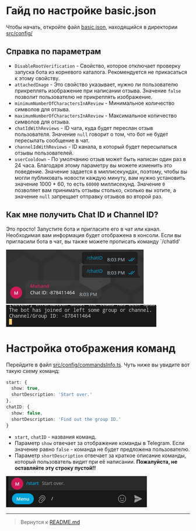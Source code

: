 # Гайд по настройке basic.json 
Чтобы начать, откройте файл [basic.json](../../src/config/basic.json), находящийся в директории [src/config/](../../src/config/)
## Справка по параметрам
- `DisableRootVerification` - Свойство, которое отключает проверку запуска бота из корневого каталога. Рекомендуется не прикасаться к этому свойству.
- `attachedImage` - Это свойство указывает, нужно ли пользователю прикреплять изображение при написании отзыва. Значение `false` позволит пользователю не прикреплять изображение.
- `minimumNumberOfCharactersInAReview` - Минимальное количество символов для отзыва.
- `maximumNumberOfCharactersInAReview` - Максимальное количество символов для отзыва.
- `chatIdWithReviews` - ID чата, куда будет переслан отзыв пользователя. Значение `null` говорит о том, что бот не будет пересылать сообщение в чат.
- `channelIdWithReviews` - ID канала, в который будет пересылаться отзывы пользователей.
- `userCooldown` - По умолчанию отзыв может быть написан один раз в 24 часа. Благодаря этому параметру вы можете изменить это поведение. Значение задается в миллисекундах, поэтому, чтобы вы могли публиковать новости каждую минуту, вам нужно установить значение 1000 * 60, то есть `60000` миллисекунд. Значение `0` позволяет вам принимать отзывы столько, сколько вы хотите, а значение `null` запрещает отправку отзывов во второй раз.
## Как мне получить Chat ID и Channel ID?
Это просто! Запустите бота и пригласите его в чат или канал. Необходимая вам информация будет отображена в консоли.
Если вы пригласили бота в чат, вы также можете прописать команду `/chatId'

![Команда /chatId](../screenshots/chatID_command.png "Команда /chatID")
![Выводится, когда бот присоединяется к каналу или чату.](../screenshots/chatID_console.png "Выводится, когда бот присоединяется к каналу или чату.")
# Настройка отображения команд
Перейдите в файл [src/config/commandsInfo.ts](../../src/config/commandsInfo.ts). Чуть ниже вы увидите вот такую схему команд:
```ts
start: {
  show: true,
  shortDescription: 'Start over.'
},
chatID: {
  show: false,
  shortDescription: 'Find out the group ID.'
}
```
- `start`, `chatID` - названия команд.
- Параметр `show` отвечает за отображение команды в Telegram. Если значение равно `false` - команда не будет предложена пользователю.
- Параметр `shortDescription` отвечает за краткое описание команды, который пользователь видит при её написании. **Пожалуйста, не оставляйте эту строку пустой!!**

![Отображение краткого описания о команде](../screenshots/telegram_commands.png "Отображение краткого описания о команде")

---
> Вернутся к [README.md](./README.md)